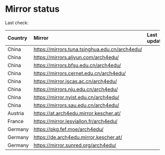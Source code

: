 <script src="./time.js"></script>
# Mirror status
Last check: <script type="text/javascript">localize(1734380774.613233);</script>

|Country|Mirror|Last update|
|:------|:-----|:----------|
|China|https://mirrors.tuna.tsinghua.edu.cn/arch4edu/|<script type="text/javascript">localize(1734331765);</script>|
|China|https://mirrors.aliyun.com/arch4edu/|<script type="text/javascript">localize(1734331765);</script>|
|China|https://mirrors.bfsu.edu.cn/arch4edu/|<script type="text/javascript">localize(1734331765);</script>|
|China|https://mirrors.cernet.edu.cn/arch4edu/|<script type="text/javascript">localize(1734331765);</script>|
|China|https://mirror.iscas.ac.cn/arch4edu/|<script type="text/javascript">localize(1734331765);</script>|
|China|https://mirrors.nju.edu.cn/arch4edu/|<script type="text/javascript">localize(1734331765);</script>|
|China|https://mirror.nyist.edu.cn/arch4edu/|<script type="text/javascript">localize(1734331765);</script>|
|China|https://mirrors.sau.edu.cn/arch4edu/|<script type="text/javascript">localize(1731653531);</script>|
|Austria|https://at.arch4edu.mirror.kescher.at/|<script type="text/javascript">localize(1734331765);</script>|
|France|https://mirror.lesviallon.fr/arch4edu/|<script type="text/javascript">localize(1734331765);</script>|
|Germany|https://pkg.fef.moe/arch4edu/|<script type="text/javascript">localize(1734331765);</script>|
|Germany|https://de.arch4edu.mirror.kescher.at/|<script type="text/javascript">localize(1734331765);</script>|
|Germany|https://mirror.sunred.org/arch4edu/|<script type="text/javascript">localize(1734331765);</script>|

<script src="./tablefilter/tablefilter.js"></script>
<script src="./table.js"></script>